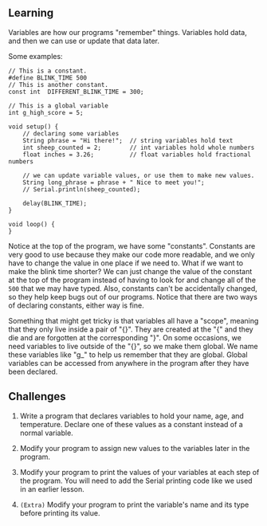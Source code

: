 ## Learning
Variables are how our programs "remember" things. Variables hold data, and then
we can use or update that data later.

Some examples:
```
// This is a constant.
#define BLINK_TIME 500
// This is another constant.
const int  DIFFERENT_BLINK_TIME = 300;

// This is a global variable
int g_high_score = 5;

void setup() {
    // declaring some variables
    String phrase = "Hi there!";  // string variables hold text
    int sheep_counted = 2;        // int variables hold whole numbers
    float inches = 3.26;          // float variables hold fractional numbers

    // we can update variable values, or use them to make new values.
    String long_phrase = phrase + " Nice to meet you!";
    // Serial.println(sheep_counted);

    delay(BLINK_TIME);
}

void loop() {
}
```

Notice at the top of the program, we have some "constants". Constants are
very good to use because they make our code more readable, and we only
have to change the value in one place if we need to. What if we want to
make the blink time shorter? We can just change the value of the constant
at the top of the program instead of having to look for and change all of
the `500` that we may have typed. Also, constants can't be accidentally
changed, so they help keep bugs out of our programs. Notice that there are two
ways of declaring constants, either way is fine.

Something that might get tricky is that variables all have a "scope", meaning
that they only live inside a pair of "{}". They are created at the "{" and they
die and are forgotten at the corresponding "}". On some occasions, we need
variables to live outside of the "{}", so we make them global. We name these
variables like "g_<something>" to help us remember that they are global. Global
variables can be accessed from anywhere in the program after they have been
declared.

## Challenges

1. Write a program that declares variables to hold your name, age, and
   temperature. Declare one of these values as a constant instead of a
   normal variable.

2. Modify your program to assign new values to the variables later in the
   program.

3. Modify your program to print the values of your variables at each step of
   the program. You will need to add the Serial printing code like we used
   in an earlier lesson.

4. `(Extra)` Modify your program to print the variable's name and its
   type before printing its value.
